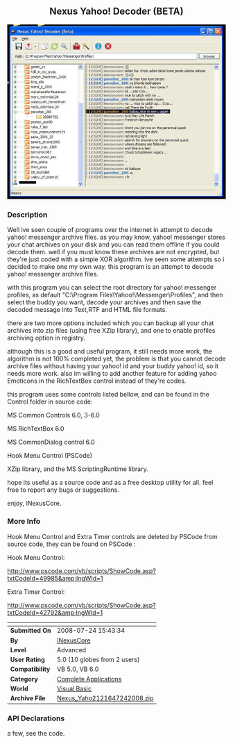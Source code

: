 ﻿<div align="center">

## Nexus Yahoo\! Decoder \(BETA\)

<img src="PIC2008724725258583.JPG">
</div>

### Description

Well ive seen couple of programs over the internet in attempt to decode yahoo! messenger archive files. as you may know, yahoo! messenger stores your chat archives on your disk and you can read them offline if you could decode them. well if you must know these archives are not encrypted, but they're just coded with a simple XOR algorithm. ive seen some attempts so i decided to make one my own way. this program is an attempt to decode yahoo! messenger archive files.

with this program you can select the root directory for yahoo! messenger profiles, as default "C:\Program Files\Yahoo!\Messenger\Profiles", and then select the buddy you want, decode your archives and then save the decoded message into Text,RTF and HTML file formats.

there are two more options included which you can backup all your chat archives into zip files (using free XZip library), and one to enable profiles archiving option in registry.

although this is a good and useful program, it still needs more work, the algorithm is not 100% completed yet, the problem is that you cannot decode archive files without having your yahoo! id and your buddy yahoo! id, so it needs more work. also im willing to add another feature for adding yahoo Emoticons in the RichTextBox control instead of they're codes.

this program uses some controls listed bellow, and can be found in the Control folder in source code:

MS Common Controls 6.0, 3-6.0

MS RichTextBox 6.0

MS CommonDialog control 6.0

Hook Menu Control (PSCode)

XZip library, and the MS ScriptingRuntime library.

hope its useful as a source code and as a free desktop utility for all. feel free to report any bugs or suggestions.

enjoy, INexusCore.
 
### More Info
 
Hook Menu Control and Extra Timer controls are deleted by PSCode from source code, they can be found on PSCode :

Hook Menu Control:

http://www.pscode.com/vb/scripts/ShowCode.asp?txtCodeId=49985&amp;lngWId=1

Extra Timer Control:

http://www.pscode.com/vb/scripts/ShowCode.asp?txtCodeId=42792&amp;lngWId=1


<span>             |<span>
---                |---
**Submitted On**   |2008-07-24 15:43:34
**By**             |[INexusCore](https://github.com/Planet-Source-Code/PSCIndex/blob/master/ByAuthor/inexuscore.md)
**Level**          |Advanced
**User Rating**    |5.0 (10 globes from 2 users)
**Compatibility**  |VB 5\.0, VB 6\.0
**Category**       |[Complete Applications](https://github.com/Planet-Source-Code/PSCIndex/blob/master/ByCategory/complete-applications__1-27.md)
**World**          |[Visual Basic](https://github.com/Planet-Source-Code/PSCIndex/blob/master/ByWorld/visual-basic.md)
**Archive File**   |[Nexus\_Yaho2121647242008\.zip](https://github.com/Planet-Source-Code/inexuscore-nexus-yahoo-decoder-beta__1-70876/archive/master.zip)

### API Declarations

a few, see the code.





